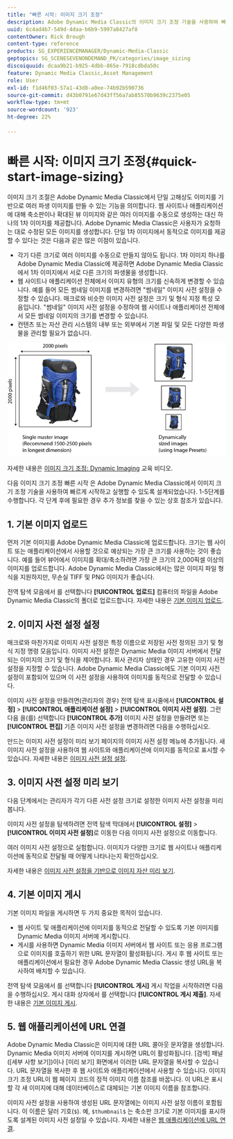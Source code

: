 ```yaml
---
title: "빠른 시작: 이미지 크기 조정"
description: Adobe Dynamic Media Classic의 이미지 크기 조정 기술을 사용하여 빠르게 시작하고 실행할 수 있도록 해주는 이미지 크기 조정 소개 및 빠른 시작
uuid: 6c4ad4b7-549d-4daa-b6b9-5997a8427af8
contentOwner: Rick Brough
content-type: reference
products: SG_EXPERIENCEMANAGER/Dynamic-Media-Classic
geptopics: SG_SCENESEVENONDEMAND_PK/categories/image_sizing
discoiquuid: dcaa9b21-b925-4dbb-865e-7918cdbda50c
feature: Dynamic Media Classic,Asset Management
role: User
exl-id: f1d46f03-57a1-43d8-a0ee-74b92b590736
source-git-commit: d43b0791e67d43ff56a7ab85570b9639c2375e05
workflow-type: tm+mt
source-wordcount: '923'
ht-degree: 22%

---
```


# 빠른 시작: 이미지 크기 조정{#quick-start-image-sizing}

이미지 크기 조절은 Adobe Dynamic Media Classic에서 단일 고해상도 이미지를 기반으로 여러 파생 이미지를 만들 수 있는 기능을 의미합니다. 웹 사이트나 애플리케이션에 대해 축소판이나 확대된 뷰 이미지와 같은 여러 이미지를 수동으로 생성하는 대신 하나의 1차 이미지를 제공합니다. Adobe Dynamic Media Classic은 사용자가 요청하는 대로 수정된 모든 이미지를 생성합니다. 단일 1차 이미지에서 동적으로 이미지를 제공할 수 있다는 것은 다음과 같은 많은 이점이 있습니다.

* 각기 다른 크기로 여러 이미지를 수동으로 만들지 않아도 됩니다. 1차 이미지 하나를 Adobe Dynamic Media Classic에 제공하면 Adobe Dynamic Media Classic에서 1차 이미지에서 서로 다른 크기의 파생물을 생성합니다.
* 웹 사이트나 애플리케이션 전체에서 이미지 유형의 크기를 신속하게 변경할 수 있습니다. 예를 들어 모든 썸네일 이미지를 변경하려면 &quot;썸네일&quot; 이미지 사전 설정을 수정할 수 있습니다. 매크로와 비슷한 이미지 사전 설정은 크기 및 형식 지정 특성 모음입니다. &quot;썸네일&quot; 이미지 사전 설정을 수정하여 웹 사이트나 애플리케이션 전체에서 모든 썸네일 이미지의 크기를 변경할 수 있습니다.
* 컨텐츠 또는 자산 관리 시스템의 내부 또는 외부에서 기본 파일 및 모든 다양한 파생물을 관리할 필요가 없습니다.

![동일한 고해상도 기본 파일과 다른 크기의 여러 파생 이미지를 만들 수 있습니다.](/help/assets/is_derivative_sizes_popup.png)

자세한 내용은 [이미지 크기 조정: Dynamic Imaging](https://s7d5.scene7.com/s7viewers/html5/VideoViewer.html?videoserverurl=https://s7d5.scene7.com/is/content/&amp;emailurl=https://s7d5.scene7.com/s7/emailFriend&amp;serverUrl=https://s7d5.scene7.com/is/image/&amp;config=Scene7SharedAssets/Universal_HTML5_Video&amp;contenturl=https://s7d5.scene7.com/skins/&amp;asset=S7tutorials/557_Image%20Sizing_converted%20renamed_Dynamic%20Imaging-AVS) 교육 비디오.

다음 이미지 크기 조정 빠른 시작 은 Adobe Dynamic Media Classic에서 이미지 크기 조정 기술을 사용하여 빠르게 시작하고 실행할 수 있도록 설계되었습니다. 1-5단계를 수행합니다. 각 단계 후에 필요한 경우 추가 정보를 찾을 수 있는 상호 참조가 있습니다.

## 1. 기본 이미지 업로드

먼저 기본 이미지를 Adobe Dynamic Media Classic에 업로드합니다. 크기는 웹 사이트 또는 애플리케이션에서 사용할 것으로 예상되는 가장 큰 크기를 사용하는 것이 좋습니다. 예를 들어 뷰어에서 이미지를 확대/축소하려면 가장 큰 크기의 2,000픽셀 이상의 이미지를 업로드합니다. Adobe Dynamic Media Classic에서는 많은 이미지 파일 형식을 지원하지만, 무손실 TIFF 및 PNG 이미지가 좋습니다.

전역 탐색 모음에서 를 선택합니다 **[!UICONTROL 업로드]** 컴퓨터의 파일을 Adobe Dynamic Media Classic의 폴더로 업로드합니다. 자세한 내용은 [기본 이미지 업로드](uploading-master-images.md#uploading_master_images).

## 2. 이미지 사전 설정 설정

매크로와 마찬가지로 이미지 사전 설정은 특정 이름으로 저장된 사전 정의된 크기 및 형식 지정 명령 모음입니다. 이미지 사전 설정은 Dynamic Media 이미지 서버에서 전달되는 이미지의 크기 및 형식을 제어합니다. 회사 관리자 상태인 경우 고유한 이미지 사전 설정을 지정할 수 있습니다. Adobe Dynamic Media Classic에도 기본 이미지 사전 설정이 포함되어 있으며 이 사전 설정을 사용하여 이미지를 동적으로 전달할 수 있습니다.

이미지 사전 설정을 만들려면(관리자의 경우) 전역 탐색 표시줄에서 **[!UICONTROL 설정]** > **[!UICONTROL 애플리케이션 설정]** > **[!UICONTROL 이미지 사전 설정]**. 그런 다음 을(를) 선택합니다 **[!UICONTROL 추가]** 이미지 사전 설정을 만들려면 또는 **[!UICONTROL 편집]** 기존 이미지 사전 설정을 변경하려면 다음을 수행하십시오.

만드는 이미지 사전 설정이 미리 보기 페이지의 이미지 사전 설정 메뉴에 추가됩니다. 새 이미지 사전 설정을 사용하여 웹 사이트와 애플리케이션에 이미지를 동적으로 표시할 수 있습니다. 자세한 내용은 [이미지 사전 설정 설정](setting-image-presets.md#setting_up_image_presets).

## 3. 이미지 사전 설정 미리 보기

다음 단계에서는 관리자가 각기 다른 사전 설정 크기로 설정한 이미지 사전 설정을 미리 봅니다.

이미지 사전 설정을 탐색하려면 전역 탐색 막대에서 **[!UICONTROL 설정]** > **[!UICONTROL 이미지 사전 설정]**&#x200B;로 이동한 다음 이미지 사전 설정으로 이동합니다.

여러 이미지 사전 설정으로 실험합니다. 이미지가 다양한 크기로 웹 사이트나 애플리케이션에 동적으로 전달될 때 어떻게 나타나는지 확인하십시오.

자세한 내용은 [이미지 사전 설정을 기반으로 이미지 자산 미리 보기](previewing-asset.md#previewing_an_image_asset_based_on_its_image_preset).

## 4. 기본 이미지 게시

기본 이미지 파일을 게시하면 두 가지 중요한 목적이 있습니다.

* 웹 사이트 및 애플리케이션에 이미지를 동적으로 전달할 수 있도록 기본 이미지를 Dynamic Media 이미지 서버에 게시합니다.
* 게시를 사용하면 Dynamic Media 이미지 서버에서 웹 사이트 또는 응용 프로그램으로 이미지를 호출하기 위한 URL 문자열이 활성화됩니다. 게시 후 웹 사이트 또는 애플리케이션에서 필요한 경우 Adobe Dynamic Media Classic 생성 URL을 복사하여 배치할 수 있습니다.

전역 탐색 모음에서 를 선택합니다 **[!UICONTROL 게시]** 게시 작업을 시작하려면 다음을 수행하십시오. 게시 대화 상자에서 를 선택합니다 **[!UICONTROL 게시 제출]**. 자세한 내용은 [기본 이미지 게시](publishing-master-images.md#publishing_master_images).

## 5. 웹 애플리케이션에 URL 연결

Adobe Dynamic Media Classic은 이미지에 대한 URL 콜아웃 문자열을 생성합니다. Dynamic Media 이미지 서버에 이미지를 게시하면 URL이 활성화됩니다. [검색] 패널([세부 사항 보기])이나 [미리 보기] 화면에서 이러한 URL 문자열을 복사할 수 있습니다. URL 문자열을 복사한 후 웹 사이트와 애플리케이션에서 사용할 수 있습니다. 이미지 크기 조정 URL이 웹 페이지 코드의 정적 이미지 이름 참조를 바꿉니다. 이 URL은 표시할 각 새 이미지에 대해 데이터베이스로 대체되는 기본 이미지 이름을 참조합니다.

이미지 사전 설정을 사용하여 생성된 URL 문자열에는 이미지 사전 설정 이름이 포함됩니다. 이 이름은 달러 기호(`$`). 예, `$thumbnail$` 는 축소판 크기로 기본 이미지를 표시하도록 설계된 이미지 사전 설정일 수 있습니다. 자세한 내용은 [웹 애플리케이션에 URL 연결](linking-urls-web-application.md#linking_urls_to_your_web_application).
